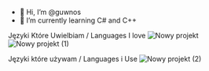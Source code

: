- 👋 Hi, I’m @guwnos
- 🌱 I’m currently learning C# and C++

Języki Które Uwielbiam / Languages I love
![Nowy projekt](https://user-images.githubusercontent.com/62306123/148421685-82e1e0d0-88e3-4a0b-8188-a7022331f292.png)          ![Nowy projekt (1)](https://user-images.githubusercontent.com/62306123/148421997-e25ce163-e3fc-4da3-8338-14c2502dac75.png)

Języki które używam / Languages i Use
![Nowy projekt (2)](https://user-images.githubusercontent.com/62306123/148422360-99699081-92a1-42f4-9873-5d01d27866a4.png)
